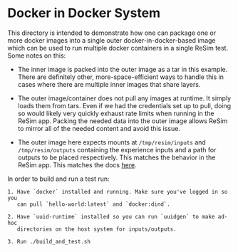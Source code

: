 # Docker in Docker System

This directory is intended to demonstrate how one can package one or more docker
images into a single outer docker-in-docker-based image which can be used to run
multiple docker containers in a single ReSim test. Some notes on this:

 - The inner image is packed into the outer image as a tar in this
   example. There are definitely other, more-space-efficient ways to handle
   this in cases where there are multiple inner images that share layers.
   
 - The outer image/container does not pull any images at runtime. It simply
   loads them from tars. Even if we had the credentials set up to pull, doing so
   would likely very quickly exhaust rate limits when running in the ReSim
   app. Packing the needed data into the outer image allows ReSim to mirror all
   of the needed content and avoid this issue.
   
 - The outer image here expects mounts at `/tmp/resim/inputs` and
   `/tmp/resim/outputs` containing the experience inputs and a path for outputs
   to be placed respectively. This matches the behavior in the ReSim app. This
   matches the docs
   [here](https://docs.resim.ai/setup/build-images/#inputs-and-outputs).
   
In order to build and run a test run:

    1. Have `docker` installed and running. Make sure you've logged in so you
       can pull `hello-world:latest` and `docker:dind`.
	   
	2. Have `uuid-runtime` installed so you can run `uuidgen` to make ad-hoc
       directories on the host system for inputs/outputs.
	   
	3. Run ./build_and_test.sh
